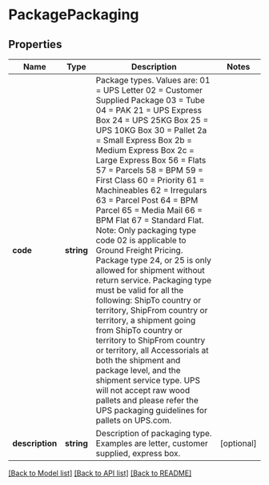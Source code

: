 # PackagePackaging

## Properties
Name | Type | Description | Notes
------------ | ------------- | ------------- | -------------
**code** | **string** | Package types. Values are:  01 &#x3D; UPS Letter  02 &#x3D; Customer Supplied Package  03 &#x3D; Tube  04 &#x3D; PAK  21 &#x3D; UPS Express Box  24 &#x3D; UPS 25KG Box  25 &#x3D; UPS 10KG Box  30 &#x3D; Pallet  2a &#x3D; Small Express Box  2b &#x3D; Medium Express Box  2c &#x3D; Large Express Box  56 &#x3D; Flats  57 &#x3D; Parcels  58 &#x3D; BPM  59 &#x3D; First Class  60 &#x3D; Priority  61 &#x3D; Machineables  62 &#x3D; Irregulars  63 &#x3D; Parcel Post  64 &#x3D; BPM Parcel  65 &#x3D; Media Mail  66 &#x3D; BPM Flat  67 &#x3D; Standard Flat.   Note: Only packaging type code 02 is applicable to Ground Freight Pricing.   Package type 24, or 25 is only allowed for shipment without return service. Packaging type must be valid for all the following: ShipTo country or territory, ShipFrom country or territory, a shipment going from ShipTo country or territory to ShipFrom country or territory, all Accessorials at both the shipment and package level, and the shipment service type. UPS will not accept raw wood pallets and please refer the UPS packaging guidelines for pallets on UPS.com. | 
**description** | **string** | Description of packaging type. Examples are letter, customer supplied, express box. | [optional] 

[[Back to Model list]](../../README.md#documentation-for-models) [[Back to API list]](../../README.md#documentation-for-api-endpoints) [[Back to README]](../../README.md)


